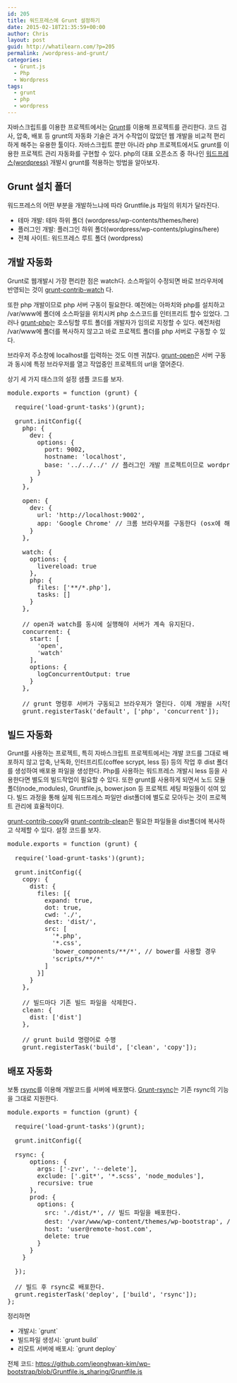 ```yaml
---
id: 205
title: 워드프레스에 Grunt 설정하기
date: 2015-02-18T21:35:59+00:00
author: Chris
layout: post
guid: http://whatilearn.com/?p=205
permalink: /wordpress-and-grunt/
categories:
  - Grunt.js
  - Php
  - Wordpress
tags:
  - grunt
  - php
  - wordpress
---
```

자바스크립트를 이용한 프로젝트에서는 <a href="http://gruntjs.com/">Grunt</a>를 이용해 프로젝트를 관리한다. 코드 검사, 압축, 배포 등 grunt의 자동화 기술은 과거 수작업이 많았던 웹 개발을 비교적 편리하게 해주는 유용한 툴이다. 자바스크립트 뿐만 아니라 php 프로젝트에서도 grunt를 이용한 프로젝트 관리 자동화를 구현할 수 있다. php의 대표 오픈소즈 중 하나인 <a href="https://wordpress.org/">워드프레스(wordpress)</a> 개발시 grunt를 적용하는 방법을 알아보자.

<h2>Grunt 설치 폴더</h2>

워드프레스의 어떤 부분을 개발하느냐에 따라 Gruntfile.js 파일의 위치가 달라진다.

<ul>
    <li>테마 개발: 테마 하위 폴더 (wordpress/wp-contents/themes/here)</li>
    <li>플러그인 개발: 플러그인 하위 폴더(wordpress/wp-contents/plugins/here)</li>
    <li>전체 사이트: 워드프레스 루트 폴더 (wordpress)</li>
</ul>

<h2>개발 자동화</h2>

Grunt로 웹개발시 가장 편리한 점은 watch다. 소스파일이 수정되면 바로 브라우저에 반영되는 것이 <a href="https://github.com/gruntjs/grunt-contrib-watch">grunt-contrib-watch</a> 다.

또한 php 개발이므로 php 서버 구동이 필요한다. 예전에는 아파치와 php를 설치하고 /var/www에 폴더에 소스파일을 위치시켜 php 소스코드를 인터프리트 할수 있었다. 그러나 <a href="https://github.com/sindresorhus/grunt-php">grunt-php</a>는 호스팅할 루트 폴더를 개발자가 임의로 지정할 수 있다. 예전처럼 /var/www에 폴더를 복사하지 않고고 바로 프로젝트 폴더를 php 서버로 구동할 수 있다.

브라우저 주소창에 localhost를 입력하는 것도 이젠 귀찮다. <a href="https://github.com/jsoverson/grunt-open">grunt-open</a>은 서버 구동과 동시에 특정 브라우저를 열고 작업중인 프로젝트의 url을 열어준다.

상기 세 가지 태스크의 설정 샘플 코드를 보자.

<pre class="lang:js decode:true" title="Gruntfile.js">module.exports = function (grunt) {

  require('load-grunt-tasks')(grunt);

  grunt.initConfig({
    php: {
      dev: {
        options: {
          port: 9002,
          hostname: 'localhost',
          base: '../../../' // 플러그인 개발 프로젝트이므로 wordpress 루트 경로를 설정한다.
        }
      }
    },

    open: {
      dev: {
        url: 'http://localhost:9002',
        app: 'Google Chrome' // 크롬 브라우져를 구동한다 (osx에 해당)
      }
    },

    watch: {
      options: {
        livereload: true
      },
      php: {
        files: ['**/*.php'],
        tasks: []
      }
    },

    // open과 watch를 동시에 실행해야 서버가 계속 유지된다.
    concurrent: {
      start: [
        'open',
        'watch'
      ],
      options: {
        logConcurrentOutput: true
      }
    },

    // grunt 명령후 서버가 구동되고 브라우져가 열린다. 이제 개발을 시작한다.
    grunt.registerTask('default', ['php', 'concurrent']);</pre>

<h2>빌드 자동화</h2>

Grunt를 사용하는 프로젝트, 특히 자바스크립트 프로젝트에서는 개발 코드를 그대로 배포하지 않고 압축, 난독화, 인터프리트(coffee scrypt, less 등) 등의 작업 후 dist 폴더를 생성하여 배포용 파일을 생성한다. Php를 사용하는 워드프레스 개발시 less 등을 사용한다면 별도의 빌드작업이 필요할 수 있다. 또한 grunt를 사용하게 되면서 노드 모듈 폴더(node_modules), Gruntfile.js, bower.json 등 프로젝트 세팅 파일들이 섞여 있다. 빌드 과정을 통해 실제 워드프레스 파일만 dist폴더에 별도로 모아두는 것이 프로젝트 관리에 효율적이다.

<a href="https://github.com/gruntjs/grunt-contrib-copy">grunt-contrib-copy</a>와 <a href="https://github.com/gruntjs/grunt-contrib-clean">grunt-contrib-clean</a>은 필요한 파일들을 dist폴더에 복사하고 삭제할 수 있다. 설정 코드를 보자.

<pre class="lang:js decode:true" title="Gruntfile.js">module.exports = function (grunt) {

  require('load-grunt-tasks')(grunt);

  grunt.initConfig({
    copy: {
      dist: {
        files: [{
          expand: true,
          dot: true,
          cwd: './',
          dest: 'dist/',
          src: [
            '*.php',
            '*.css',
            'bower_components/**/*', // bower를 사용할 경우 
            'scripts/**/*'
          ]
        }]
      }
    },

    // 빌드마다 기존 빌드 파일을 삭제한다.
    clean: {
      dist: ['dist'] 
    },

    // grunt build 명령어로 수행 
    grunt.registerTask('build', ['clean', 'copy']);
</pre>

<h2>배포 자동화</h2>

보통 <a href="https://rsync.samba.org/">rsync</a>를 이용해 개발코드를 서버에 배포했다. <a href="https://github.com/jedrichards/grunt-rsync">Grunt-rsync</a>는 기존 rsync의 기능을 그대로 지원한다.

<pre class="lang:js decode:true" title="Gruntfile.js">module.exports = function (grunt) {

  require('load-grunt-tasks')(grunt);

  grunt.initConfig({

  rsync: {
      options: {
        args: ['-zvr', '--delete'],
        exclude: ['.git*', '*.scss', 'node_modules'],
        recursive: true
      },
      prod: {
        options: {
          src: './dist/*', // 빌드 파일을 배포한다.
          dest: '/var/www/wp-content/themes/wp-bootstrap', // 테마 개발 시
          host: 'user@remote-host.com',
          delete: true
        }
      }
    }

  });

  // 빌드 후 rsync로 배포한다.
  grunt.registerTask('deploy', ['build', 'rsync']);
};</pre>

정리하면

<ul>
    <li>개발시: `grunt`</li>
    <li>빌드파일 생성시: `grunt build`</li>
    <li>리모트 서버에 배포시: `grunt deploy`</li>
</ul>

전체 코드: <a href="https://github.com/jeonghwan-kim/wp-bootstrap/blob/Gruntfile.js_sharing/Gruntfile.js">https://github.com/jeonghwan-kim/wp-bootstrap/blob/Gruntfile.js_sharing/Gruntfile.js</a>

&nbsp;